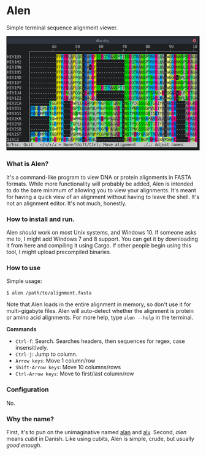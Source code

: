 # Alen

Simple terminal sequence alignment viewer.

![Screenshot](/screenshots/prot.png?raw=true "Screenshot")

### What is Alen?
It's a command-like program to view DNA or protein alignments in FASTA formats. While more functionality will probably be added, Alen is intended to do the bare minimum of allowing you to view your alignments. It's meant for having a quick view of an alignment without having to leave the shell. It's not an alignment editor. It's not much, honestly.

### How to install and run.
Alen _should_ work on most Unix systems, and Windows 10. If someone asks me to, I might add Windows 7 and 8 support.
You can get it by downloading it from here and compiling it using Cargo. If other people begin using this tool, I might upload precompiled binaries.

### How to use
Simple usage:
```
$ alen /path/to/alignment.fasta
```

Note that Alen loads in the entire alignment in memory, so don't use it for multi-gigabyte files. Alen will auto-detect whether the alignment is protein or amino acid alignments. For more help, type `alen --help` in the terminal.

__Commands__

* `Ctrl-f`: Search. Searches headers, then sequences for regex, case insensitively.
* `Ctrl-j`: Jump to column.
* `Arrow keys`: Move 1 column/row
* `Shift-Arrow keys`: Move 10 columns/rows
* `Ctrl-Arrow keys`: Move to first/last column/row

### Configuration
No.

### Why the name?
First, it's to pun on the unimaginative named [alan](https://github.com/mpdunne/alan) and [alv](https://github.com/arvestad/alv). Second, _alen_ means _cubit_ in Danish. Like using cubits, Alen is simple, crude, but usually _good enough_.